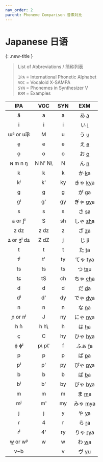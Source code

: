 ```yaml
---
nav_order: 2
parent: Phoneme Comparison 音素对比
---
```

# Japanese 日语

{: .new-title }
> List of Abbreviations / 简称列表
>
> `IPA` = International Phonetic Alphabet  
> `VOC` = Vocaloid X-SAMPA  
> `SYN` = Phonemes in Synthesizer V  
> `EXM` = Examples  

| IPA | VOC | SYN | EXM |
|:---:|:---:|:---:|:---:|
| ä | a | a | あ <u>a</u> |
| i | i | i | い <u>i</u> |
| ɯᵝ or ɯ͡β | M | u | う <u>u</u> |
| e̞ | e | e | え <u>e</u> |
| o̞ | o | o | お <u>o</u> |
| ɴ m n ŋ | N  N'  N\\ | N | ん <u>n</u> |
| k | k | k | か <u>k</u>a |
| kʲ | k' | ky | きゃ <u>ky</u>a |
| g | g | g | が <u>g</u>a |
| gʲ | g' | gy | ぎゃ <u>gy</u>a |
| s | s | s | さ <u>s</u>a |
| ɕ or ʃʲ | S | sh | しゃ <u>sh</u>a |
| z dz | z dz | z | ざ <u>z</u>a |
| ʑ or ʒʲ dʑ | Z dZ | j | じ <u>j</u>i |
| t | t | t | た <u>t</u>a |
| tʲ | t' | ty | てゃ <u>ty</u>a |
| ts | ts | ts | つ <u>ts</u>u |
| tɕ | tS | ch | ちゃ <u>ch</u>a |
| d | d | d | だ <u>d</u>a |
| dʲ | d' | dy | でゃ <u>dy</u>a |
| n | n | n | な <u>n</u>a |
| ɲ or nʲ | J | ny | にゃ <u>ny</u>a |
| h ɦ | h h\\ | h | は <u>h</u>a |
| ç | C | hy | ひゃ <u>hy</u>a |
| ɸ ɸʲ| p\\ p\\' | f | ふぁ <u>f</u>a |
| p | p | p | ぱ <u>p</u>a |
| pʲ | p' | py | ぴゃ <u>py</u>a |
| b | b | b | ば <u>b</u>a |
| bʲ | b' | by | びゃ <u>by</u>a |
| m | m | m | ま <u>m</u>a |
| mʲ | m' | my | みゃ <u>my</u>a |
| j | j | y | や <u>y</u>a |
| ɾ | 4 | r | ら <u>r</u>a |
| ɾʲ | 4' | ry | りゃ <u>ry</u>a |
| w͍ or wᵝ | w | w | わ <u>w</u>a |
| v~b |  | v | ヴ <u>v</u>u |
